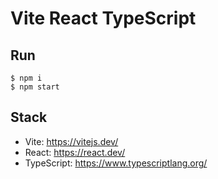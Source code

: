 # Vite React TypeScript

## Run

```
$ npm i
$ npm start
```

## Stack

- Vite: https://vitejs.dev/
- React: https://react.dev/
- TypeScript: https://www.typescriptlang.org/
